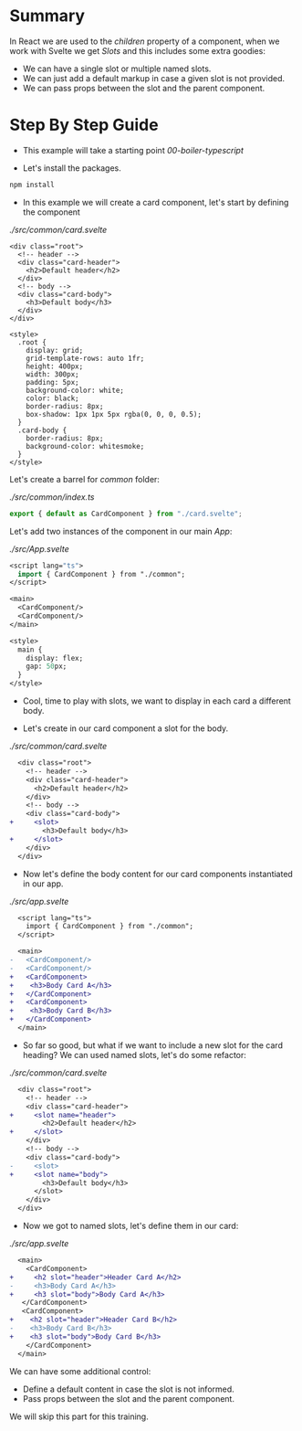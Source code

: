 # Summary

In React we are used to the _children_ property of a component, when we work
with Svelte we get _Slots_ and this includes some extra goodies:

- We can have a single slot or multiple named slots.
- We can just add a default markup in case a given slot is not provided.
- We can pass props between the slot and the parent component.

# Step By Step Guide

- This example will take a starting point _00-boiler-typescript_

- Let's install the packages.

```bash
npm install
```

- In this example we will create a card component, let's start by defining the component

_./src/common/card.svelte_

```svelte
<div class="root">
  <!-- header -->
  <div class="card-header">
    <h2>Default header</h2>
  </div>
  <!-- body -->
  <div class="card-body">
    <h3>Default body</h3>
  </div>
</div>

<style>
  .root {
    display: grid;
    grid-template-rows: auto 1fr;
    height: 400px;
    width: 300px;
    padding: 5px;
    background-color: white;
    color: black;
    border-radius: 8px;
    box-shadow: 1px 1px 5px rgba(0, 0, 0, 0.5);
  }
  .card-body {
    border-radius: 8px;
    background-color: whitesmoke;
  }
</style>
```

Let's create a barrel for _common_ folder:

_./src/common/index.ts_

```ts
export { default as CardComponent } from "./card.svelte";
```

Let's add two instances of the component in our main _App_:

_./src/App.svelte_

```sv
<script lang="ts">
  import { CardComponent } from "./common";
</script>

<main>
  <CardComponent/>
  <CardComponent/>
</main>

<style>
  main {
    display: flex;
    gap: 50px;
  }
</style>
```

- Cool, time to play with slots, we want to display in each card a different body.

- Let's create in our card component a slot for the body.

_./src/common/card.svelte_

```diff
  <div class="root">
    <!-- header -->
    <div class="card-header">
      <h2>Default header</h2>
    </div>
    <!-- body -->
    <div class="card-body">
+     <slot>
        <h3>Default body</h3>
+     </slot>
    </div>
  </div>
```

- Now let's define the body content for our card components instantiated in our app.

_./src/app.svelte_

```diff
  <script lang="ts">
    import { CardComponent } from "./common";
  </script>

  <main>
-   <CardComponent/>
-   <CardComponent/>
+   <CardComponent>
+    <h3>Body Card A</h3>
+   </CardComponent>
+   <CardComponent>
+    <h3>Body Card B</h3>
+   </CardComponent>
  </main>
```

- So far so good, but what if we want to include a new slot for the card heading?
  We can used named slots, let's do some refactor:

_./src/common/card.svelte_

```diff
  <div class="root">
    <!-- header -->
    <div class="card-header">
+     <slot name="header">
        <h2>Default header</h2>
+     </slot>
    </div>
    <!-- body -->
    <div class="card-body">
-     <slot>
+     <slot name="body">
        <h3>Default body</h3>
      </slot>
    </div>
  </div>
```

- Now we got to named slots, let's define them in our card:

_./src/app.svelte_

```diff
  <main>
    <CardComponent>
+     <h2 slot="header">Header Card A</h2>
-     <h3>Body Card A</h3>
+     <h3 slot="body">Body Card A</h3>
   </CardComponent>
   <CardComponent>
+    <h2 slot="header">Header Card B</h2>
-    <h3>Body Card B</h3>
+    <h3 slot="body">Body Card B</h3>
    </CardComponent>
  </main>
```

We can have some additional control:

- Define a default content in case the slot is not informed.
- Pass props between the slot and the parent component.

We will skip this part for this training.
